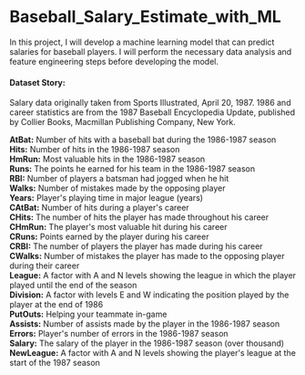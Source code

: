 # Baseball_Salary_Estimate_with_ML

In this project, I will develop a machine learning model that can predict salaries for baseball players. I will perform the necessary data analysis and feature engineering steps before developing the model.

#### Dataset Story:

Salary data originally taken from Sports Illustrated, April 20, 1987. 1986 and career statistics are from the 1987 Baseball Encyclopedia Update, published by Collier Books, Macmillan Publishing Company, New York.

**AtBat:** Number of hits with a baseball bat during the 1986-1987 season<br>
**Hits:** Number of hits in the 1986-1987 season<br>
**HmRun:** Most valuable hits in the 1986-1987 season<br>
**Runs:** The points he earned for his team in the 1986-1987 season<br>
**RBI:** Number of players a batsman had jogged when he hit<br>
**Walks:** Number of mistakes made by the opposing player<br>
**Years:** Player's playing time in major league (years)<br>
**CAtBat:** Number of hits during a player's career<br>
**CHits:** The number of hits the player has made throughout his career<br>
**CHmRun:** The player's most valuable hit during his career<br>
**CRuns:** Points earned by the player during his career<br>
**CRBI:** The number of players the player has made during his career<br>
**CWalks:** Number of mistakes the player has made to the opposing player during their career<br>
**League:** A factor with A and N levels showing the league in which the player played until the end of the season<br>
**Division:** A factor with levels E and W indicating the position played by the player at the end of 1986<br>
**PutOuts:** Helping your teammate in-game<br>
**Assists:** Number of assists made by the player in the 1986-1987 season<br>
**Errors:** Player's number of errors in the 1986-1987 season<br>
**Salary:** The salary of the player in the 1986-1987 season (over thousand)<br>
**NewLeague:** A factor with A and N levels showing the player's league at the start of the 1987 season<br>
